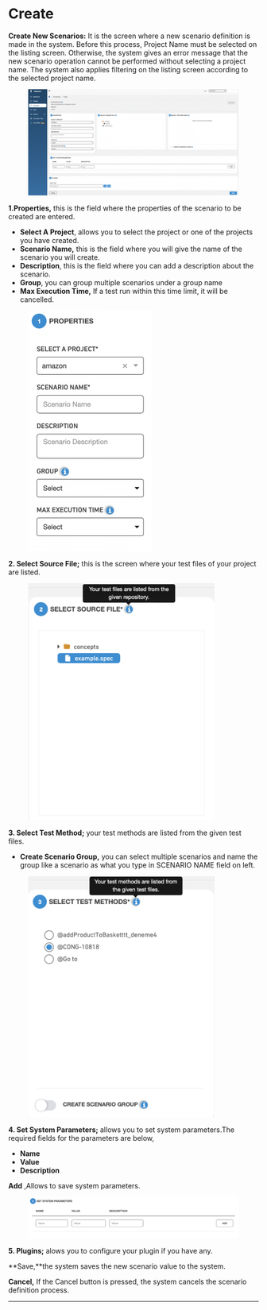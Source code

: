 # Create

**Create New Scenarios:** It is the screen where a new scenario definition is made in the system. Before this process, Project Name must be selected on the listing screen. Otherwise, the system gives an error message that the new scenario operation cannot be performed without selecting a project name. The system also applies filtering on the listing screen according to the selected project name.

<figure><img src="../../.gitbook/assets/Ekran Resmi 2023-06-20 22.21.06.png" alt=""><figcaption></figcaption></figure>

**1.Properties,** this is the field where the properties of the scenario to be created are entered.

* **Select A Project**, allows you to select the project or one of the projects you have created.
* **Scenario Name,** this is the field where you will give the name of the scenario you will create.
* **Description**, this is the field where you can add a description about the scenario.
* **Group**, you can group multiple scenarios under a group name
* **Max Execution Time,** If a test run within this time limit, it will be cancelled.

<figure><img src="../../.gitbook/assets/Ekran Resmi 2023-06-20 22.24.08.png" alt="" width="249"><figcaption></figcaption></figure>

**2. Select Source File;** this is the screen where your test files of your project are listed.

<figure><img src="../../.gitbook/assets/Ekran Resmi 2023-06-20 22.25.20.png" alt="" width="375"><figcaption></figcaption></figure>

**3. Select Test Method;** your test methods are listed from the given test files.

* **Create Scenario Group,** you can select multiple scenarios and name the group like a scenario as what you type in SCENARIO NAME field on left.

<figure><img src="../../.gitbook/assets/Ekran Resmi 2023-06-20 22.25.48.png" alt="" width="375"><figcaption></figcaption></figure>

**4. Set System Parameters;** allows you to set system parameters.The required fields for the parameters are below,

* **Name**
* **Value**
* **Description**

**Add** ,Allows to save system parameters.

<figure><img src="../../.gitbook/assets/Ekran Resmi 2023-06-20 22.26.04.png" alt=""><figcaption></figcaption></figure>

**5. Plugins;** alows you to configure your plugin if you have any.

\*\*Save,\*\*the system saves the new scenario value to the system.

**Cancel,** If the Cancel button is pressed, the system cancels the scenario definition process.

***
